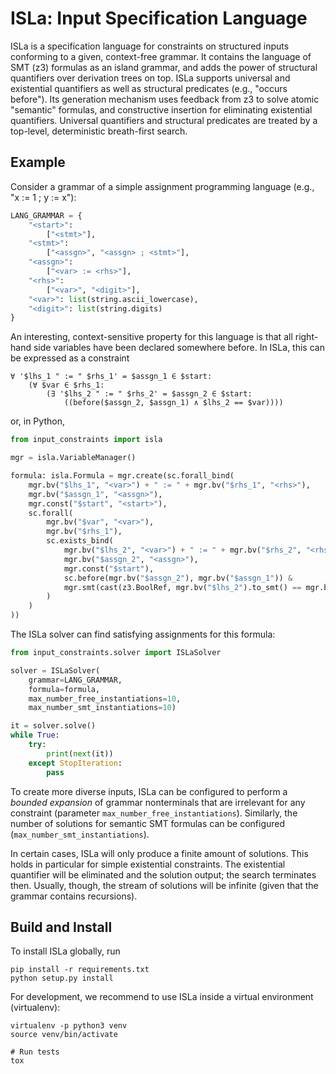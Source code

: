 ISLa: Input Specification Language
==================================

ISLa is a specification language for constraints on structured inputs conforming to a given, context-free
grammar. It contains the language of SMT (z3) formulas as an island grammar, and adds the power of structural
quantifiers over derivation trees on top. ISLa supports universal and existential quantifiers as well as
structural predicates (e.g., "occurs before"). Its generation mechanism uses feedback from z3 to solve atomic
"semantic" formulas, and constructive insertion for eliminating existential quantifiers. Universal quantifiers
and structural predicates are treated by a top-level, deterministic breath-first search.

## Example

Consider a grammar of a simple assignment programming language (e.g., "x := 1 ; y := x"):

```python
LANG_GRAMMAR = {
    "<start>":
        ["<stmt>"],
    "<stmt>":
        ["<assgn>", "<assgn> ; <stmt>"],
    "<assgn>":
        ["<var> := <rhs>"],
    "<rhs>":
        ["<var>", "<digit>"],
    "<var>": list(string.ascii_lowercase),
    "<digit>": list(string.digits)
}
```

An interesting, context-sensitive property for this language is that all right-hand side variables have been declared
somewhere before. In ISLa, this can be expressed as a constraint

```
∀ '$lhs_1 " := " $rhs_1' = $assgn_1 ∈ $start: 
    (∀ $var ∈ $rhs_1: 
        (∃ '$lhs_2 " := " $rhs_2' = $assgn_2 ∈ $start: 
            ((before($assgn_2, $assgn_1) ∧ $lhs_2 == $var))))
```

or, in Python,

```python
from input_constraints import isla

mgr = isla.VariableManager()

formula: isla.Formula = mgr.create(sc.forall_bind(
    mgr.bv("$lhs_1", "<var>") + " := " + mgr.bv("$rhs_1", "<rhs>"),
    mgr.bv("$assgn_1", "<assgn>"),
    mgr.const("$start", "<start>"),
    sc.forall(
        mgr.bv("$var", "<var>"),
        mgr.bv("$rhs_1"),
        sc.exists_bind(
            mgr.bv("$lhs_2", "<var>") + " := " + mgr.bv("$rhs_2", "<rhs>"),
            mgr.bv("$assgn_2", "<assgn>"),
            mgr.const("$start"),
            sc.before(mgr.bv("$assgn_2"), mgr.bv("$assgn_1")) &
            mgr.smt(cast(z3.BoolRef, mgr.bv("$lhs_2").to_smt() == mgr.bv("$var").to_smt()))
        )
    )
))
```

The ISLa solver can find satisfying assignments for this formula:

```python
from input_constraints.solver import ISLaSolver

solver = ISLaSolver(
    grammar=LANG_GRAMMAR,
    formula=formula,
    max_number_free_instantiations=10,
    max_number_smt_instantiations=10)

it = solver.solve()
while True:
    try:
        print(next(it))
    except StopIteration:
        pass
```

To create more diverse inputs, ISLa can be configured to perform a *bounded expansion* of grammar nonterminals that are
irrelevant for any constraint (parameter `max_number_free_instantiations`). Similarly, the number of solutions for
semantic SMT formulas can be configured (`max_number_smt_instantiations`).

In certain cases, ISLa will only produce a finite amount of solutions. This holds in particular for simple existential
constraints. The existential quantifier will be eliminated and the solution output; the search terminates then.
Usually, though, the stream of solutions will be infinite (given that the grammar contains recursions).

## Build and Install

To install ISLa globally, run

```shell
pip install -r requirements.txt
python setup.py install
```

For development, we recommend to use ISLa inside a virtual environment (virtualenv):

```shell
virtualenv -p python3 venv
source venv/bin/activate

# Run tests
tox
```